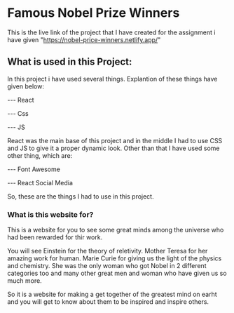 # Famous Nobel Prize Winners

This is the live link of the project that I have created for the assignment i have given "https://nobel-price-winners.netlify.app/"

## What is used in this Project:

In this project i have used several things. Explantion of these things have given below:

--- React

--- Css

--- JS

React was the main base of this project and in the middle I had to use CSS and JS to give it a proper dynamic look. Other than that I have used some other thing, which are:

--- Font Awesome

--- React Social Media

So, these are the things I had to use in this project.

### What is this website for?

This is a website for you to see some great minds among the universe who had been rewarded for thir work. 

You will see Einstein for the theory of reletivity. 
Mother Teresa for her amazing work for human.
Marie Curie for giving us the light of the physics and chemistry. She was the only woman who got Nobel in 2 different categories too and many other great men and woman who have given us so much more.

So it is a website for making a get together of the greatest mind on earht and you will get to know about them to be inspired and inspire others.

